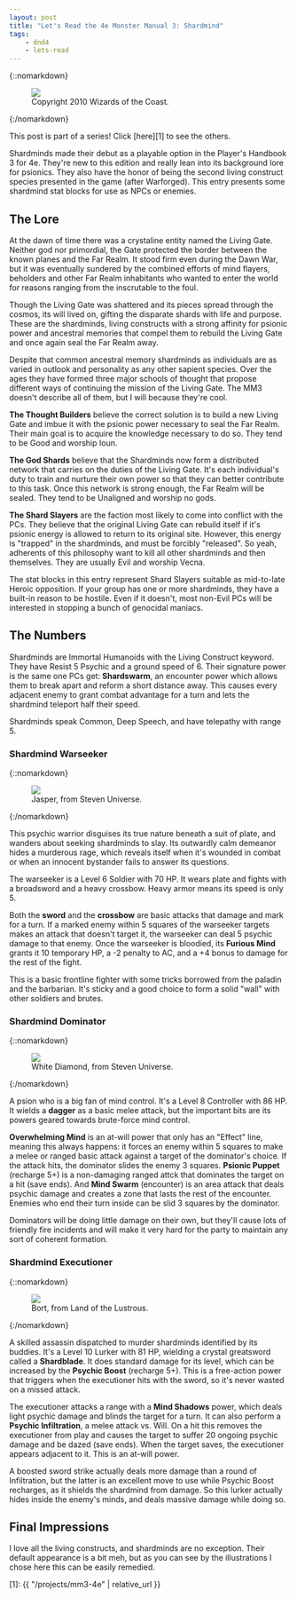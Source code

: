 ```yaml
---
layout: post
title: "Let's Read the 4e Monster Manual 3: Shardmind"
tags:
    - dnd4
    - lets-read
---
```


{::nomarkdown}
<figure class="center">
  <img src="{{ "/assets/wir-mm3-4e-shardmind.png" | absolute_url }}"/>
  <figcaption>
    Copyright 2010 Wizards of the Coast.
  </figcaption>
</figure>
{:/nomarkdown}

This post is part of a series! Click [here][1] to see the others.

Shardminds made their debut as a playable option in the Player's Handbook 3 for
4e. They're new to this edition and really lean into its background lore for
psionics. They also have the honor of being the second living construct species
presented in the game (after Warforged). This entry presents some shardmind stat
blocks for use as NPCs or enemies.

## The Lore

At the dawn of time there was a crystaline entity named the Living Gate. Neither
god nor primordial, the Gate protected the border between the known planes and
the Far Realm. It stood firm even during the Dawn War, but it was eventually
sundered by the combined efforts of mind flayers, beholders and other Far Realm
inhabitants who wanted to enter the world for reasons ranging from the
inscrutable to the foul.

Though the Living Gate was shattered and its pieces spread through the cosmos,
its will lived on, gifting the disparate shards with life and purpose. These are
the shardminds, living constructs with a strong affinity for psionic power and
ancestral memories that compel them to rebuild the Living Gate and once again
seal the Far Realm away.

Despite that common ancestral memory shardminds as individuals are as varied in
outlook and personality as any other sapient species. Over the ages they have
formed three major schools of thought that propose different ways of continuing
the mission of the Living Gate. The MM3 doesn't describe all of them, but I will
because they're cool.

**The Thought Builders** believe the correct solution is to build a new Living
Gate and imbue it with the psionic power necessary to seal the Far Realm. Their
main goal is to acquire the knowledge necessary to do so. They tend to be Good
and worship Ioun.

**The God Shards** believe that the Shardminds now form a distributed network
that carries on the duties of the Living Gate. It's each individual's duty to
train and nurture their own power so that they can better contribute to this
task. Once this network is strong enough, the Far Realm will be sealed. They
tend to be Unaligned and worship no gods.

**The Shard Slayers** are the faction most likely to come into conflict with the
PCs. They believe that the original Living Gate can rebuild itself if it's
psionic energy is allowed to return to its original site. However, this energy
is "trapped" in the shardminds, and must be forcibly "released". So yeah,
adherents of this philosophy want to kill all other shardminds and then
themselves. They are usually Evil and worship Vecna.

The stat blocks in this entry represent Shard Slayers suitable as mid-to-late
Heroic opposition. If your group has one or more shardminds, they have a
built-in reason to be hostile. Even if it doesn't, most non-Evil PCs will be
interested in stopping a bunch of genocidal maniacs.

## The Numbers

Shardminds are Immortal Humanoids with the Living Construct keyword. They have
Resist 5 Psychic and a ground speed of 6. Their signature power is the same one
PCs get: **Shardswarm**, an encounter power which allows them to break apart and
reform a short distance away. This causes every adjacent enemy to grant combat
advantage for a turn and lets the shardmind teleport half their speed.

Shardminds speak Common, Deep Speech, and have telepathy with range 5.

### Shardmind Warseeker

{::nomarkdown}
<figure class="center">
  <img src="{{ "/assets/wir-mm3-4e-shardmind-jasper.png" | absolute_url }}"/>
  <figcaption>
    Jasper, from Steven Universe.
  </figcaption>
</figure>
{:/nomarkdown}

This psychic warrior disguises its true nature beneath a suit of plate, and
wanders about seeking shardminds to slay. Its outwardly calm demeanor hides a
murderous rage, which reveals itself when it's wounded in combat or when an
innocent bystander fails to answer its questions.

The warseeker is a Level 6 Soldier with 70 HP. It wears plate and fights with a
broadsword and a heavy crossbow. Heavy armor means its speed is only 5.

Both the **sword** and the **crossbow** are basic attacks that damage and mark
for a turn. If a marked enemy within 5 squares of the warseeker targets makes an
attack that doesn't target it, the warseeker can deal 5 psychic damage to that
enemy. Once the warseeker is bloodied, its **Furious Mind** grants it 10
temporary HP, a -2 penalty to AC, and a +4 bonus to damage for the rest of the
fight.

This is a basic frontline fighter with some tricks borrowed from the paladin and
the barbarian. It's sticky and a good choice to form a solid "wall" with other
soldiers and brutes.

### Shardmind Dominator

{::nomarkdown}
<figure class="center">
  <img src="{{ "/assets/wir-mm3-4e-shardmind-white-diamond.jpeg" | absolute_url }}"/>
  <figcaption>
    White Diamond, from Steven Universe.
  </figcaption>
</figure>
{:/nomarkdown}

A psion who is a big fan of mind control. It's a Level 8 Controller with 86
HP. It wields a **dagger** as a basic melee attack, but the important bits are
its powers geared towards brute-force mind control.

**Overwhelming Mind** is an at-will power that only has an "Effect" line,
meaning this always happens: it forces an enemy within 5 squares to make a melee
or ranged basic attack against a target of the dominator's choice. If the attack
hits, the dominator slides the enemy 3 squares. **Psionic Puppet** (recharge 5+)
is a non-damaging ranged attck that dominates the target on a hit (save
ends). And **Mind Swarm** (encounter) is an area attack that deals psychic
damage and creates a zone that lasts the rest of the encounter. Enemies who end
their turn inside can be slid 3 squares by the dominator.

Dominators will be doing little damage on their own, but they'll cause lots of
friendly fire incidents and will make it very hard for the party to maintain any
sort of coherent formation.

### Shardmind Executioner

{::nomarkdown}
<figure class="center">
  <img src="{{ "/assets/wir-mm3-4e-shardmind-bort.jpeg" | absolute_url }}"/>
  <figcaption>
    Bort, from Land of the Lustrous.
  </figcaption>
</figure>
{:/nomarkdown}

A skilled assassin dispatched to murder shardminds identified by its
buddies. It's a Level 10 Lurker with 81 HP, wielding a crystal greatsword called
a **Shardblade**. It does standard damage for its level, which can be increased
by the **Psychic Boost** (recharge 5+). This is a free-action power that
triggers when the executioner hits with the sword, so it's never wasted on a
missed attack.

The executioner attacks a range with a **Mind Shadows** power, which deals light
psychic damage and blinds the target for a turn. It can also perform a **Psychic
Infiltration**, a melee attack vs. Will. On a hit this removes the executioner
from play and causes the target to suffer 20 ongoing psychic damage and be dazed
(save ends). When the target saves, the executioner appears adjacent to it. This
is an at-will power.

A boosted sword strike actually deals more damage than a round of Infiltration,
but the latter is an excellent move to use while Psychic Boost recharges, as it
shields the shardmind from damage. So this lurker actually hides inside the
enemy's minds, and deals massive damage while doing so.

## Final Impressions

I love all the living constructs, and shardminds are no exception. Their default
appearance is a bit meh, but as you can see by the illustrations I chose here
this can be easily remedied.

[1]: {{ "/projects/mm3-4e" | relative_url }}
